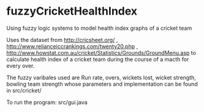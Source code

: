 # fuzzyCricketHealthIndex
Using fuzzy logic systems to model health index graphs of a cricket team

Uses the dataset from http://cricsheet.org/ , http://www.relianceiccrankings.com/twenty20.php , http://www.howstat.com.au/cricket/Statistics/Grounds/GroundMenu.asp
to calculate health index of a cricket team during the course of a macth for every over. 

The fuzzy varibales used are Run rate, overs, wickets lost, wicket strength, bowling team strength whose parameters and implementation can be found in src/cricket/

To run the program: src/gui.java

